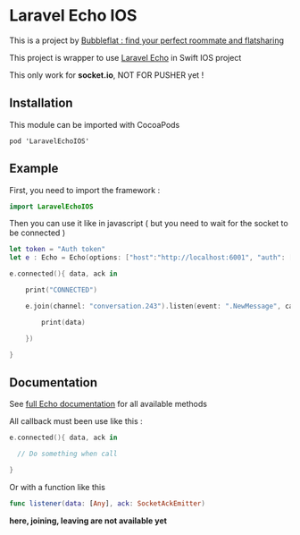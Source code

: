 # Laravel Echo IOS

This is a project by [Bubbleflat : find your perfect roommate and flatsharing](https://bubbleflat.com) 

This project is wrapper to use [Laravel Echo](https://github.com/laravel/echo) in Swift IOS project

This only work for **socket.io**, NOT FOR PUSHER yet !

## Installation

This module can be imported with CocoaPods

```
pod 'LaravelEchoIOS'
```

## Example

First, you need to import the framework :

```Swift
import LaravelEchoIOS
```

Then you can use it like in javascript ( but you need to wait for the socket to be connected )

```Swift
let token = "Auth token"
let e : Echo = Echo(options: ["host":"http://localhost:6001", "auth": ["headers": ["Authorization": "Bearer " + token]]])

e.connected(){ data, ack in

    print("CONNECTED")

    e.join(channel: "conversation.243").listen(event: ".NewMessage", callback: { data, ack in

        print(data)

    })

}
```

## Documentation

See [full Echo documentation](https://laravel.com/docs/5.5/broadcasting) for all available methods

All callback must been use like this : 

```Swift
e.connected(){ data, ack in

  // Do something when call

}
```

Or with a function like this

```Swift
func listener(data: [Any], ack: SocketAckEmitter)
```


**here, joining, leaving are not available yet**
